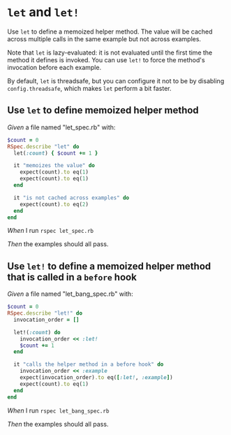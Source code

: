 # `let` and `let!`

Use `let` to define a memoized helper method. The value will be cached across
  multiple calls in the same example but not across examples.

  Note that `let` is lazy-evaluated: it is not evaluated until the first time
  the method it defines is invoked. You can use `let!` to force the method's
  invocation before each example.

  By default, `let` is threadsafe, but you can configure it not to be
  by disabling `config.threadsafe`, which makes `let` perform a bit faster.

## Use `let` to define memoized helper method

_Given_ a file named "let_spec.rb" with:

```ruby
$count = 0
RSpec.describe "let" do
  let(:count) { $count += 1 }

  it "memoizes the value" do
    expect(count).to eq(1)
    expect(count).to eq(1)
  end

  it "is not cached across examples" do
    expect(count).to eq(2)
  end
end
```

_When_ I run `rspec let_spec.rb`

_Then_ the examples should all pass.

## Use `let!` to define a memoized helper method that is called in a `before` hook

_Given_ a file named "let_bang_spec.rb" with:

```ruby
$count = 0
RSpec.describe "let!" do
  invocation_order = []

  let!(:count) do
    invocation_order << :let!
    $count += 1
  end

  it "calls the helper method in a before hook" do
    invocation_order << :example
    expect(invocation_order).to eq([:let!, :example])
    expect(count).to eq(1)
  end
end
```

_When_ I run `rspec let_bang_spec.rb`

_Then_ the examples should all pass.

